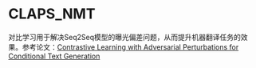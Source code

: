# CLAPS_NMT
对比学习用于解决Seq2Seq模型的曝光偏差问题，从而提升机器翻译任务的效果。参考论文：[Contrastive Learning with Adversarial Perturbations for Conditional Text Generation](https://arxiv.org/pdf/2012.07280.pdf)
